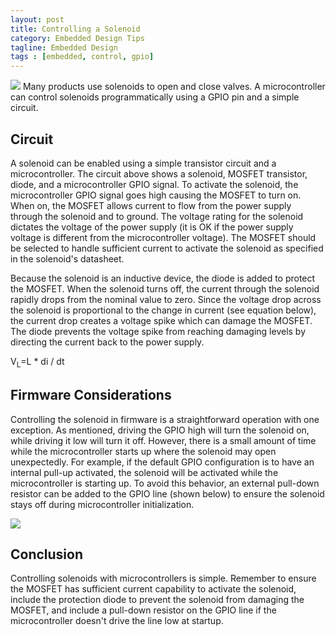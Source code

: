 ```yaml
---
layout: post
title: Controlling a Solenoid
category: Embedded Design Tips
tagline: Embedded Design
tags : [embedded, control, gpio]
---
```

<img class="post_image" src="{{ BASE_PATH }}/images/solenoid-ckt.svg" />
Many products use solenoids to open and close valves. A microcontroller 
can control solenoids programmatically using a GPIO pin and a simple circuit. 

## Circuit

 A solenoid can be enabled using a simple transistor circuit and a microcontroller. 
 The circuit above shows a solenoid, MOSFET transistor, diode, and a microcontroller 
 GPIO signal. To activate the solenoid, the microcontroller GPIO signal goes high 
 causing the MOSFET to turn on. When on, the MOSFET allows current to flow from 
 the power supply through the solenoid and to ground. The voltage rating for the 
 solenoid dictates the voltage of the power supply (it is OK if the power supply 
 voltage is different from the microcontroller voltage). The MOSFET should be 
 selected to handle sufficient current to activate the solenoid as specified in 
 the solenoid's datasheet.

 Because the solenoid is an inductive device, the diode is added to protect the 
 MOSFET. When the solenoid turns off, the current through the solenoid rapidly 
 drops from the nominal value to zero. Since the voltage drop across the solenoid 
 is proportional to the change in current (see equation below), the current drop 
 creates a voltage spike which can damage the MOSFET. The diode prevents the 
 voltage spike from reaching damaging levels by directing the current back to the 
 power supply.

V<sub>L</sub>=L \* di / dt

## Firmware Considerations

 Controlling the solenoid in firmware is a straightforward operation with one 
 exception. As mentioned, driving the GPIO high will turn the solenoid on, 
 while driving it low will turn it off. However, there is a small amount of 
 time while the microcontroller starts up where the solenoid may open unexpectedly. 
 For example, if the default GPIO configuration is to have an internal pull-up 
 activated, the solenoid will be activated while the microcontroller is starting 
 up.  To avoid this behavior, an external pull-down resistor can be added to the GPIO 
 line (shown below) to ensure the solenoid stays off during microcontroller 
 initialization.

<img class="post_image" src="{{ BASE_PATH }}/images/solenoid-pulldown-ckt.svg" />


## Conclusion

Controlling solenoids with microcontrollers is simple. Remember to ensure the MOSFET has sufficient current capability to activate the solenoid, include the protection diode to prevent the solenoid from damaging the MOSFET, and include a pull-down resistor on the GPIO line if the microcontroller doesn't drive the line low at startup.